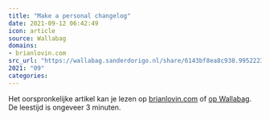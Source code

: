 ```yaml
---
title: "Make a personal changelog"
date: 2021-09-12 06:42:49
icon: article
source: Wallabag
domains:
- brianlovin.com
src_url: "https://wallabag.sanderdorigo.nl/share/6143bf8ea8c938.99522237"
2021: "09"
categories:
---
```

Het oorspronkelijke artikel kan je lezen op [brianlovin.com](https://brianlovin.com/writing/make-a-personal-changelog) of [op Wallabag](https://wallabag.sanderdorigo.nl/share/6143bf8ea8c938.99522237). De leestijd is ongeveer 3 minuten.